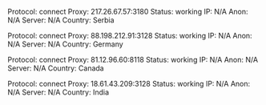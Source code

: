 Protocol: connect
Proxy: 217.26.67.57:3180
Status: working
IP: N/A
Anon: N/A
Server: N/A
Country: Serbia

Protocol: connect
Proxy: 88.198.212.91:3128
Status: working
IP: N/A
Anon: N/A
Server: N/A
Country: Germany

Protocol: connect
Proxy: 81.12.96.60:8118
Status: working
IP: N/A
Anon: N/A
Server: N/A
Country: Canada

Protocol: connect
Proxy: 18.61.43.209:3128
Status: working
IP: N/A
Anon: N/A
Server: N/A
Country: India

